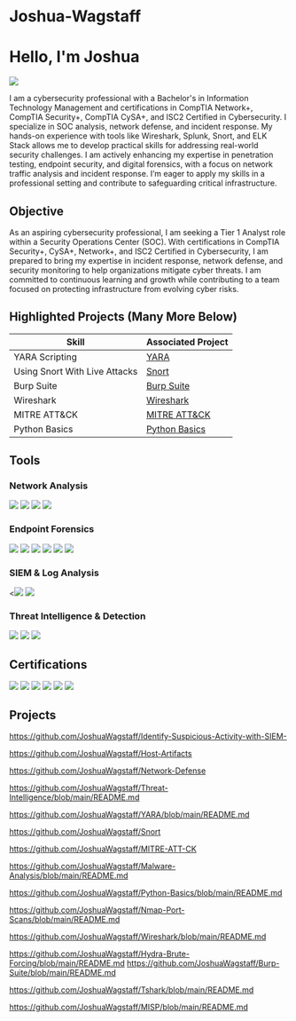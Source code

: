 # Joshua-Wagstaff
# Hello, I'm Joshua
<a href="https://www.linkedin.com/in/jjcwagstaff/"><img src="https://img.shields.io/badge/-LinkedIn-0072b1?&style=for-the-badge&logo=linkedin&logoColor=white" /></a>

I am a cybersecurity professional with a Bachelor's in Information Technology Management and certifications in CompTIA Network+, CompTIA Security+, CompTIA CySA+, and ISC2 Certified in Cybersecurity. I specialize in SOC analysis, network defense, and incident response. My hands-on experience with tools like Wireshark, Splunk, Snort, and ELK Stack allows me to develop practical skills for addressing real-world security challenges. I am actively enhancing my expertise in penetration testing, endpoint security, and digital forensics, with a focus on network traffic analysis and incident response. I’m eager to apply my skills in a professional setting and contribute to safeguarding critical infrastructure.

## Objective

As an aspiring cybersecurity professional, I am seeking a Tier 1 Analyst role within a Security Operations Center (SOC). With certifications in CompTIA Security+, CySA+, Network+, and ISC2 Certified in Cybersecurity, I am prepared to bring my expertise in incident response, network defense, and security monitoring to help organizations mitigate cyber threats. I am committed to continuous learning and growth while contributing to a team focused on protecting infrastructure from evolving cyber risks.

## Highlighted Projects (Many More Below)

| Skill                                         | Associated Project         |
|-----------------------------------------------|----------------------------|
| YARA Scripting                                | <a href="https://github.com/JoshuaWagstaff/YARA/blob/main/README.md">YARA</a>|
| Using Snort With Live Attacks                 | <a href="https://github.com/JoshuaWagstaff/Snort">Snort</a>|
| Burp Suite                                    |  <a href="https://github.com/JoshuaWagstaff/Burp-Suite/blob/main/README.md">Burp Suite</a>|
| Wireshark                                     | <a href="https://github.com/JoshuaWagstaff/Wireshark/blob/main/README.md">Wireshark</a>|
| MITRE ATT&CK                                  | <a href="https://github.com/JoshuaWagstaff/MITRE-ATT-CK">MITRE ATT&CK</a>|
| Python Basics                                 | <a href="https://github.com/JoshuaWagstaff/Python-Basics/blob/main/README.md">Python Basics</a>|
## Tools

### Network Analysis
<div>
    <img src="https://img.shields.io/badge/-Wireshark-1E90FF?&style=for-the-badge&logoColor=white" />
<img src="https://img.shields.io/badge/-Zeek-4682B4?&style=for-the-badge&logoColor=white" />
<img src="https://img.shields.io/badge/-Snort-B22222?&style=for-the-badge&logoColor=white" />
<img src="https://img.shields.io/badge/-NetworkMiner-DC143C?&style=for-the-badge&logoColor=white" />
</div>

### Endpoint Forensics
<div>
<img src="https://img.shields.io/badge/-Sysinternals-2E8B57?&style=for-the-badge&logoColor=white" />
<img src="https://img.shields.io/badge/-Sysmon-3CB371?&style=for-the-badge&logoColor=white" />
<img src="https://img.shields.io/badge/-Autopsy-556B2F?&style=for-the-badge&logoColor=white" />
<img src="https://img.shields.io/badge/-Redline-6B8E23?&style=for-the-badge&logoColor=white" />
<img src="https://img.shields.io/badge/-KAPE-228B22?&style=for-the-badge&logoColor=white" />
<img src="https://img.shields.io/badge/-Volatility-2F4F4F?&style=for-the-badge&logoColor=white" />
</div>

### SIEM & Log Analysis
<div>
    <<img src="https://img.shields.io/badge/-Splunk-DAA520?&style=for-the-badge&logoColor=white" />
<img src="https://img.shields.io/badge/-ELK%20Stack-FFD700?&style=for-the-badge&logoColor=black" />
</div>
        
### Threat Intelligence & Detection
<div>
<img src="https://img.shields.io/badge/-OpenCTI-800080?&style=for-the-badge&logoColor=white" />
<img src="https://img.shields.io/badge/-MISP-9932CC?&style=for-the-badge&logoColor=white" />
<img src="https://img.shields.io/badge/-YARA-BA55D3?&style=for-the-badge&logoColor=white" />
</div>

## Certifications
<div>
<img src="https://img.shields.io/badge/-Security%2B-FF0000?&style=for-the-badge&logo=CompTIA&logoColor=white" />
<img src="https://img.shields.io/badge/-Network%2B-007ACC?&style=for-the-badge&logo=CompTIA&logoColor=white" />
<img src="https://img.shields.io/badge/-CompTIA%20CySA%2B-800080?&style=for-the-badge&logo=CompTIA&logoColor=white" />
<img src="https://img.shields.io/badge/-ISC2%20Certified%20in%20Cybersecurity-006400?&style=for-the-badge&logoColor=white" />
<img src="https://img.shields.io/badge/-CompTIA%20PenTest%2B%20%28Scheduled%29-8B0000?&style=for-the-badge&logo=CompTIA&logoColor=white" />
<img src="https://img.shields.io/badge/-Information%20Technology%20Management%20(WGU)-002E5D?&style=for-the-badge&logoColor=white" />

</div>

## Projects 
https://github.com/JoshuaWagstaff/Identify-Suspicious-Activity-with-SIEM-

https://github.com/JoshuaWagstaff/Host-Artifacts

https://github.com/JoshuaWagstaff/Network-Defense

https://github.com/JoshuaWagstaff/Threat-Intelligence/blob/main/README.md

https://github.com/JoshuaWagstaff/YARA/blob/main/README.md

https://github.com/JoshuaWagstaff/Snort

https://github.com/JoshuaWagstaff/MITRE-ATT-CK

https://github.com/JoshuaWagstaff/Malware-Analysis/blob/main/README.md

https://github.com/JoshuaWagstaff/Python-Basics/blob/main/README.md

https://github.com/JoshuaWagstaff/Nmap-Port-Scans/blob/main/README.md

https://github.com/JoshuaWagstaff/Wireshark/blob/main/README.md

https://github.com/JoshuaWagstaff/Hydra-Brute-Forcing/blob/main/README.md
https://github.com/JoshuaWagstaff/Burp-Suite/blob/main/README.md

https://github.com/JoshuaWagstaff/Tshark/blob/main/README.md

https://github.com/JoshuaWagstaff/MISP/blob/main/README.md

